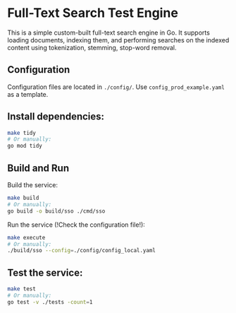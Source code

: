 # Full-Text Search Test Engine 

This is a simple custom-built full-text search engine in Go. It supports loading documents, indexing them, and performing searches on the indexed content using tokenization, stemming, stop-word removal.


## Configuration
Configuration files are located in `./config/`. Use `config_prod_example.yaml` as a template. 

## Install dependencies:

```bash
make tidy
# Or manually:
go mod tidy
```

## Build and Run
Build the service:

```bash
make build
# Or manually:
go build -o build/sso ./cmd/sso
```

Run the service (!Check the configuration file!):

```bash
make execute
# Or manually:
./build/sso --config=./config/config_local.yaml
```

## Test the service:
```bash
make test
# Or manually:
go test -v ./tests -count=1
```

